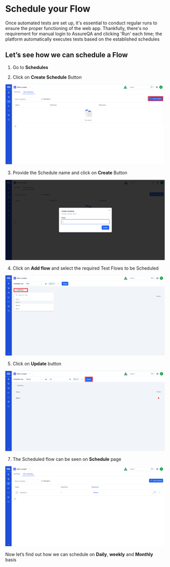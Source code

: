 # Schedule your Flow

Once automated tests are set up, it's essential to conduct regular runs to ensure the proper functioning of the web app. Thankfully, there's no requirement for manual login to AssureQA and clicking 'Run' each time; the platform automatically executes tests based on the established schedules

## Let’s see how we can schedule a Flow

1. Go to **Schedules**

2. Click on **Create Schedule** Button

![SC 1](/images/SC%201.1.png)

3. Provide the Schedule name and click on **Create** Button

![SC 2](/images/SC%201.2.png)

4. Click on **Add flow** and select the required Test Flows to be Scheduled

![SC 3](/images/SC%20Add%20flow%201.5.png)

5.  Click on **Update** button

![SC 4](/images/SC%20update%201.6.png)

7. The Scheduled flow can be seen on **Schedule** page 

![SC 5](/images/SC%20Schedule%20page%201.7.png)


Now let’s find out how we can schedule on **Daily**, **weekly** and **Monthly** basis
